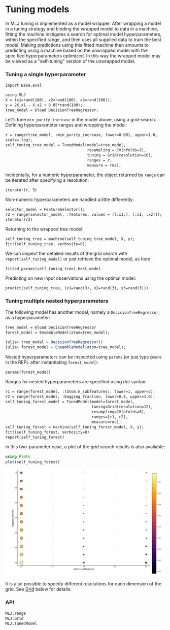 # Tuning models

In MLJ tuning is implemented as a model wrapper. After wrapping a
model in a tuning strategy and binding the wrapped model to data in a
machine, fitting the machine instigates a search for optimal model
hyperparameters, within the specified range, and then uses all
supplied data to train the best model. Making predictions using this
fitted machine then amounts to predicting using a machine based on the
unwrapped model with the specified hyperparameters optimized. In this
way the wrapped model may be viewed as a "self-tuning" version of the
unwrapped model.


### Tuning a single hyperparameter

```@setup goof
import Base.eval
```

```@repl goof
using MLJ
X = (x1=rand(100), x2=rand(100), x3=rand(100));
y = 2X.x1 - X.x2 + 0.05*rand(100); 
tree_model = @load DecisionTreeRegressor; 
```
    
Let's tune `min_purity_increase` in the model
above, using a grid-search. Defining hyperparameter ranges and
wrapping the model:

```@repl goof
r = range(tree_model, :min_purity_increase, lower=0.001, upper=1.0, scale=:log);
self_tuning_tree_model = TunedModel(model=tree_model,
                                    resampling = CV(nfolds=3),
                                    tuning = Grid(resolution=10),
                                    ranges = r,
                                    measure = rms); 
```

Incidentally, for a numeric hyperparameter, the object returned by
`range` can be iterated after specifying a resolution:

```@repl goof
iterator(r, 5)
```

Non-numeric hyperparameters are handled a little differently:

```@repl goof
selector_model = FeatureSelector(); 
r2 = range(selector_model, :features, values = [[:x1,], [:x1, :x2]]); 
iterator(r2)
```
    
Returning to the wrapped tree model:

```@repl goof
self_tuning_tree = machine(self_tuning_tree_model, X, y); 
fit!(self_tuning_tree, verbosity=0);
```

We can inspect the detailed results of the grid search with
`report(self_tuning_model)` or just retrieve the optimal model, as here:

```@repl goof
fitted_params(self_tuning_tree).best_model
```

Predicting on new input observations using the optimal model:

```@repl goof
predict(self_tuning_tree, (x1=rand(3), x2=rand(3), x3=rand(3)))
```


### Tuning multiple nested hyperparameters
    
The following model has another model, namely a `DecisionTreeRegressor`, as a
hyperparameter:

```@setup goof
tree_model = @load DecisionTreeRegressor
forest_model = EnsembleModel(atom=tree_model); 
```

```julia
julia> tree_model = DecisionTreeRegressor()
julia> forest_model = EnsembleModel(atom=tree_model); 
```

Nested hyperparameters can be inspected using `params` (or just type
`@more` in the REPL after instantiating `forest_model`):

```@repl goof
params(forest_model)
```

Ranges for nested hyperparameters are specified using dot syntax:

```@repl goof
r1 = range(forest_model, :(atom.n_subfeatures), lower=1, upper=3); 
r2 = range(forest_model, :bagging_fraction, lower=0.4, upper=1.0); 
self_tuning_forest_model = TunedModel(model=forest_model, 
                                      tuning=Grid(resolution=12),
                                      resampling=CV(nfolds=6),
                                      ranges=[r1, r2],
                                      measure=rms); 
self_tuning_forest = machine(self_tuning_forest_model, X, y); 
fit!(self_tuning_forest, verbosity=0)
report(self_tuning_forest)
```

In this two-parameter case, a plot of the grid search results is also
available:

```julia
using Plots
plot(self_tuning_forest)
```

![](tuning_plot.png)

It is also possible to specify different resolutions for each
dimension of the grid. See [Grid](@ref) below for details.


### API

```@docs
MLJ.range
MLJ.Grid
MLJ.TunedModel
```
